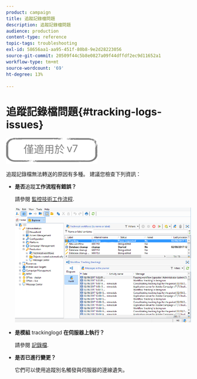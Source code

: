 ```yaml
---
product: campaign
title: 追蹤記錄檔問題
description: 追蹤記錄檔問題
audience: production
content-type: reference
topic-tags: troubleshooting
exl-id: 58656aa1-aa95-451f-80b8-9e2d28223056
source-git-commit: 20509f44c5b8e0827a09f44dffdf2ec9d11652a1
workflow-type: tm+mt
source-wordcount: '69'
ht-degree: 13%

---
```


# 追蹤記錄檔問題{#tracking-logs-issues}

![](../../assets/v7-only.svg)

追蹤記錄檔無法轉送的原因有多種。 建議您檢查下列資訊：

* **是否**&#x200B;追蹤&#x200B;**工作流程有錯誤？**

   請參閱 [監控技術工作流程](../../workflow/using/monitoring-technical-workflows.md).

   ![](assets/tracking_scheduled_task.png)

* **是模組** trackinglogd **在伺服器上執行？**

   請參閱 [記錄檔](../../production/using/log-files.md).

* **是否已進行變更？**

   它們可以使用追蹤別名觸發與伺服器的連線遺失。

